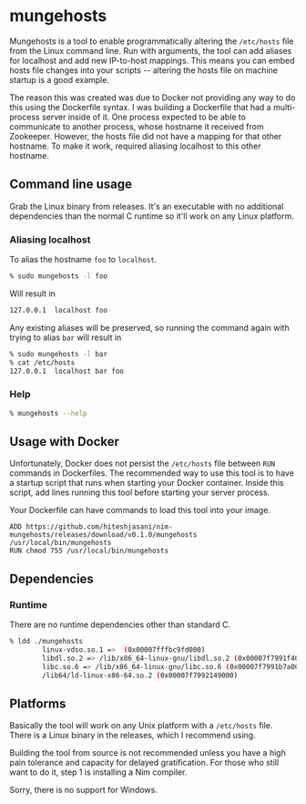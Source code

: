 mungehosts
==========
Mungehosts is a tool to enable programmatically altering the `/etc/hosts` file
from the Linux command line.  Run with arguments, the tool can add aliases
for localhost and add new IP-to-host mappings.  This means you can embed
hosts file changes into your scripts -- altering the hosts file on machine
startup is a good example.

The reason this was created was due to Docker not providing any way to do this
using the Dockerfile syntax.  I was building a Dockerfile that had a multi-process
server inside of it.  One process expected to be able to communicate to
another process, whose hostname it received from Zookeeper.  However, the hosts
file did not have a mapping for that other hostname.  To make it work,
required aliasing localhost to this other hostname.

## Command line usage

Grab the Linux binary from releases.  It's an executable with no additional
dependencies than the normal C runtime so it'll work on any Linux platform.

### Aliasing localhost

To alias the hostname `foo` to `localhost`.

```bash
% sudo mungehosts -l foo
```

Will result in

```bash
127.0.0.1  localhost foo
```

Any existing aliases will be preserved, so running the command again
with trying to alias `bar` will result in

```bash
% sudo mungehosts -l bar
% cat /etc/hosts
127.0.0.1  localhost bar foo
```

### Help

```bash
% mungehosts --help
```

## Usage with Docker

Unfortunately, Docker does not persist the `/etc/hosts` file between
`RUN` commands in Dockerfiles.  The recommended way to use this tool
is to have a startup script that runs when starting your Docker
container.  Inside this script, add lines running this tool before
starting your server process.

Your Dockerfile can have commands to load this tool into your image.

```
ADD https://github.com/hiteshjasani/nim-mungehosts/releases/download/v0.1.0/mungehosts /usr/local/bin/mungehosts
RUN chmod 755 /usr/local/bin/mungehosts
```

## Dependencies

### Runtime
There are no runtime dependencies other than standard C.

```bash
% ldd ./mungehosts
        linux-vdso.so.1 =>  (0x00007fffbc9fd000)
        libdl.so.2 => /lib/x86_64-linux-gnu/libdl.so.2 (0x00007f7991f40000)
        libc.so.6 => /lib/x86_64-linux-gnu/libc.so.6 (0x00007f7991b7a000)
        /lib64/ld-linux-x86-64.so.2 (0x00007f7992149000)
```

## Platforms

Basically the tool will work on any Unix platform with a `/etc/hosts` file.
There is a Linux binary in the releases, which I recommend using.

Building the tool from source is not recommended unless you have a high
pain tolerance and capacity for delayed gratification.  For those who still
want to do it, step 1 is installing a Nim compiler.

Sorry, there is no support for Windows.


